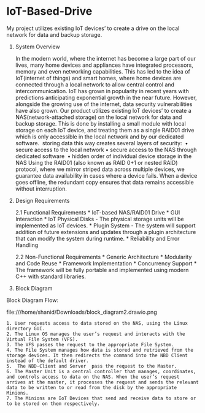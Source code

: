 # IoT-Based-Drive
My project utilizes existing IoT devices’ to create a drive on the local network for data and backup storage. 

1. System Overview

    In the modern world, where the internet has become a large part of our lives, many home devices and appliances have integrated processors, memory and even networking capabilities. This has led to the idea of IoT(internet of things) and smart homes, where home devices are connected through a local network to allow central control and intercommunication.
    IoT has grown in popularity in recent years with predictions anticipating exponential growth in the near future. However, alongside the growing use of the internet, data security vulnerabilities have also grown.
    Our product utilizes existing IoT devices’ to create a NAS(network-attached storage) on the local network for data and backup storage. This is done by installing a small module with local storage on each IoT device, and treating them as a single RAID01 drive which is only accessible in the local network and by our dedicated software. 
    storing data this way creates several layers of security: 
        • secure access to the local network
        • secure access to the NAS through dedicated software 
        • hidden order of individual device storage in the NAS
    Using the RAID01 (also known as RAID 0+1 or nested RAID) protocol, where we mirror striped data across multiple devices, we guarantee data availability in cases where a device fails. When a device goes offline, the redundant copy ensures that data remains accessible without interruption.


2. Design Requirements

    2.1 Functional Requirements
        * IoT-based NAS/RAID01 Drive
        * GUI Interaction
        * IoT Physical Disks - The physical storage units will be implemented as IoT devices.
        * Plugin System - The system will support addition of future extensions and updates through a plugin architecture that can modify the system during runtime.
        * Reliability and Error Handling

    2.2 Non-Functional Requirements
        * Generic Architecture
        * Modularity and Code Reuse
        * Framework Implementation
        * Concurrency Support
        * The framework will be fully portable and implemented using modern C++ with standard libraries.



3. Block Diagram


Block Diagram Flow: 

file:///home/shanid/Downloads/block_diagram2.drawio.png

    1. User requests access to data stored on the NAS, using the Linux directory GUI.
    2. The Linux OS manages the user’s request and interacts with the Virtual File System (VFS).
    3. The VFS passes the request to the appropriate File System.
    4. The File System manages how data is stored and retrieved from the storage devices. It then redirects the command into the NBD Client instead of the default driver. 
    5.  The NBD-Client and Server  pass the request to the Master. 
    6. The Master Unit is a central controller that manages, coordinates, and controls access to data on the NAS. When the user’s request arrives at the master, it processes the request and sends the relevant data to be written to or read from the disk by the appropriate Minions.
    7. The Minions are IoT Devices that send and receive data to store or to be stored on them respectively. 

